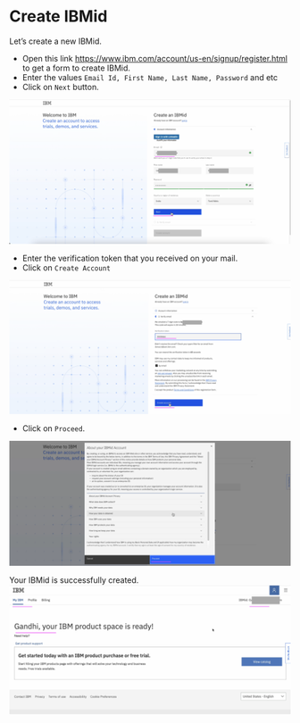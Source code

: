 # Create IBMid

Let’s create a new IBMid.

- Open this link https://www.ibm.com/account/us-en/signup/register.html to get a form to create IBMid.
- Enter the values `Email Id, First Name, Last Name, Password` and etc
- Click on `Next` button.
<img src="images/img-11.png">

- Enter the verification token that you received on your mail. 
- Click on `Create Account`
<img src="images/img-12.png">

- Click on `Proceed`. 
<img src="images/img-13.png">

Your IBMid is successfully created. 
<img src="images/img-14.png">
